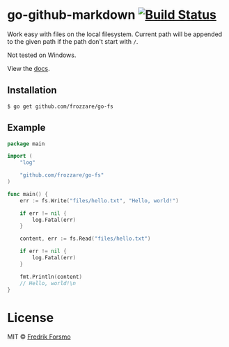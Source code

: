 # go-github-markdown [![Build Status](https://travis-ci.org/frozzare/go-fs.svg?branch=master)](https://travis-ci.org/frozzare/go-fs)

 Work easy with files on the local filesystem.
 Current path will be appended to the given path if the path don't start with `/`.

 Not tested on Windows.

 View the [docs](http://godoc.org/github.com/frozzare/go-fs).

## Installation

```
$ go get github.com/frozzare/go-fs
```

## Example

```go
package main

import (
    "log"

	"github.com/frozzare/go-fs"
)

func main() {
    err := fs.Write("files/hello.txt", "Hello, world!")

    if err != nil {
        log.Fatal(err)
    }

    content, err := fs.Read("files/hello.txt")

    if err != nil {
        log.Fatal(err)
    }

    fmt.Println(content)
    // Hello, world!\n
}
```

# License

MIT © [Fredrik Forsmo](https://github.com/frozzare)
